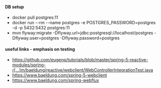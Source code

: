 
#### DB setup
 - docker pull postgres:11
 - docker run --rm --name postgres -e POSTGRES_PASSWORD=postgres -d -p 5432:5432 postgres:11
 - mvn flyway:migrate -Dflyway.url=jdbc:postgresql://localhost/postgres -Dflyway.user=postgres -Dflyway.password=postgres

#### useful links - emphasis on testing
 - https://github.com/eugenp/tutorials/blob/master/spring-5-reactive-modules/spring-r[…]m/baeldung/reactive/webclient/WebControllerIntegrationTest.java
 - https://www.baeldung.com/spring-5-webclient
 - https://www.baeldung.com/spring-webflux